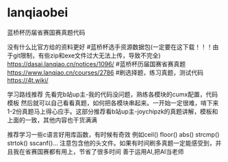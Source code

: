 # lanqiaobei
蓝桥杯历届省赛国赛真题代码

没有什么比官方给的资料更好
#蓝桥杯选手资源数据包(一定要在这下载！！！由于git限制，有些zip和exe文件过大无法上传，导致不完全)
https://dasai.lanqiao.cn/notices/1096/
#蓝桥杯历届国赛省赛真题
https://www.lanqiao.cn/courses/2786
#刷选择题，练习真题，测试代码
https://4t.wiki/

学习路线推荐
先看完b站up主-我的代码没问题，熟练各模块的cumx配置，代码模板
然后就可以自己看看真题，如何把各模块串起来。一开始一定很难，啃下来1-2份真题马上得心应手。这部分推荐看b站up主-joychipzk的真题讲解，模板和上面的一致，其他内容也干货满满

推荐学习一些c语言好用库函数，有时候有奇效
例如ceil() floor() abs() strcmp() strtok() sscanf()...  注意包含他的头文件。如果有时间刷多真题一定能感受到，并且我在省赛国赛都有用上，节省了很多时间
善于运用AI,把AI当老师
